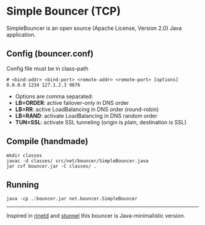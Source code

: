 # Simple Bouncer (TCP)

SimpleBouncer is an open source (Apache License, Version 2.0) Java application.

## Config (bouncer.conf)
Config file must be in class-path

    # <bind-addr> <bind-port> <remote-addr> <remote-port> [options]
    0.0.0.0 1234 127.1.2.3 9876
 
 * Options are comma separated:
  * **LB=ORDER**: active failover-only in DNS order
  * **LB=RR**: active LoadBalancing in DNS order (round-robin)
  * **LB=RAND**: activate LoadBalancing in DNS random order
  * **TUN=SSL**: activate SSL tunneling (origin is plain, destination is SSL)

## Compile (handmade)

    mkdir classes
    javac -d classes/ src/net/bouncer/SimpleBouncer.java
    jar cvf bouncer.jar -C classes/ .

## Running

    java -cp .:bouncer.jar net.bouncer.SimpleBouncer

---
Inspired in [rinetd](http://www.boutell.com/rinetd/) and [stunnel](https://www.stunnel.org/static/stunnel.html) this bouncer is Java-minimalistic version.
